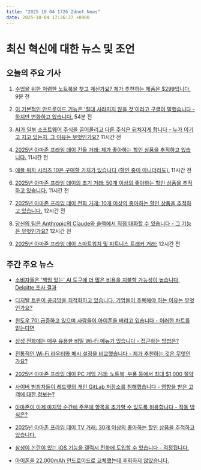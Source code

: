 ```yaml
---
title: "2025 10 04 1726 Zdnet News"
date: 2025-10-04 17:26:27 +0900
---
```


# 최신 혁신에 대한 뉴스 및 조언
## 오늘의 주요 기사 

1. [수업을 위한 저렴한 노트북을 찾고 계신가요? 제가 추천하는 제품은 $299입니다.](https://www.zdnet.com/article/looking-for-an-affordable-laptop-for-class-heres-one-i-recommend-for-299/) 9분 전 

2. [이 기본적인 안드로이드 기능은 '절대 사라지지 않을 것'이라고 구글이 말했습니다 - 하지만 변화하고 있습니다.](https://www.zdnet.com/article/this-fundamental-android-feature-is-absolutely-not-going-away-says-google-but-it-is-changing/) 54분 전 

3. [AI가 일부 소프트웨어 주식을 끌어올리고 다른 주식은 뒤처지게 합니다 - 누가 이기고 지고 있는지, 그 이유는 무엇인가요?](https://www.zdnet.com/article/ai-lifts-some-software-stocks-leaves-others-behind-whos-winning-and-losing-and-why/) 11시간 전 

4. [2025년 아마존 프라임 데이 킨들 거래: 제가 좋아하는 할인 상품을 추적하고 있습니다.](https://www.zdnet.com/article/best-early-october-prime-day-kindle-deals/) 11시간 전 

5. [애플 워치 시리즈 10은 구매할 가치가 있습니다 (할인 중이 아니더라도).](https://www.zdnet.com/article/one-of-the-best-apple-watches-you-can-buy-isnt-apples-newest-but-its-on-sale/) 11시간 전 

6. [2025년 아마존 프라임 데이의 초기 거래: 50개 이상의 좋아하는 할인 상품을 추적하고 있습니다.](https://www.zdnet.com/article/best-early-amazon-october-prime-day-deals/) 11시간 전 

7. [2025년 아마존 프라임 데이 전화 거래: 10개 이상의 좋아하는 할인 상품을 추적하고 있습니다.](https://www.zdnet.com/article/best-early-amazon-october-prime-day-phone-deals/) 12시간 전 

8. [당신의 팀은 Anthropic의 Claude와 슬랙에서 직접 대화할 수 있습니다 - 그 기능은 무엇인가요?](https://www.zdnet.com/article/your-team-can-chat-with-anthropics-claude-directly-in-slack-now-what-it-can-do/) 12시간 전 

9. [2025년 아마존 프라임 데이 스마트워치 및 피트니스 트래커 거래:](https://www.zdnet.com/article/best-early-amazon-october-prime-day-smartwatch-and-fitness-tracker-deals/) 12시간 전

## 주간 주요 뉴스 
- [소비자들은 '책임 있는' AI 도구에 더 많은 비용을 지불할 가능성이 높습니다, Deloitte 조사 결과](https://www.zdnet.com/article/consumers-more-likely-to-pay-for-responsible-ai-tools-deloitte-survey-says/)

- [디지털 트윈이 공급망을 최적화하고 있습니다. 기업들이 주목해야 하는 이유는 무엇인가요?](https://www.zdnet.com/article/digital-twins-are-optimizing-supply-chains-and-more-heres-why-enterprises-should-care/) 

- [윈도우 7이 급증하고 있으며 사람들이 아이폰을 버리고 있습니다 - 이러한 차트를 믿는다면](https://www.zdnet.com/article/windows-7-is-surging-and-people-are-ditching-their-iphones-if-you-believe-these-charts/) 

- [삼성 전화에는 매우 유용한 비밀 Wi-Fi 메뉴가 있습니다 - 접근하는 방법은?](https://www.zdnet.com/article/your-samsung-phone-has-a-secret-wi-fi-menu-thats-super-useful-how-to-access-it/) 

- [전통적인 Wi-Fi 라우터와 메시 설정을 비교했습니다 - 제가 추천하는 것은 무엇인가요?](https://www.zdnet.com/article/i-compared-a-traditional-wi-fi-router-with-a-mesh-setup-heres-which-one-i-recommend/) 

- [2025년 아마존 프라임 데이 PC 게임 거래: 노트북, 부품 등에서 최대 $1,000 절약](https://www.zdnet.com/article/best-early-amazon-prime-day-pc-gaming-deals/) 

- [사이버 범죄자들이 레드햇의 개인 GitLab 저장소를 침해했습니다 - 영향을 받은 고객에 대한 정보는?](https://www.zdnet.com/article/cybercrooks-breach-red-hats-private-gitlab-repos-what-we-know-about-affected-customers/) 

- [아마존이 이제 마지막 순간에 주문에 항목을 추가할 수 있도록 허용합니다 - 작동 방식은?](https://www.zdnet.com/article/forget-something-amazon-now-lets-you-add-last-minute-items-to-your-order-see-how-it-works/) 

- [2025년 아마존 프라임 데이 TV 거래: 30개 이상의 좋아하는 할인 상품을 추적하고 있습니다.](https://www.zdnet.com/article/best-early-prime-day-2025-tv-deals/) 

- [삼성이 논란이 있는 iOS 기능을 갤럭시 전화에 도입할 수 있습니다 - 걱정됩니다.](https://www.zdnet.com/article/samsung-may-be-bringing-a-controversial-ios-feature-to-galaxy-phones-and-im-worried/) 

- [아이폰을 22,000mAh 안드로이드로 교체했는데 후회하지 않았습니다.](https://www.zdnet.com/article/i-replaced-my-iphone-with-a-22000mah-android-for-a-week-and-i-didnt-regret-it/)